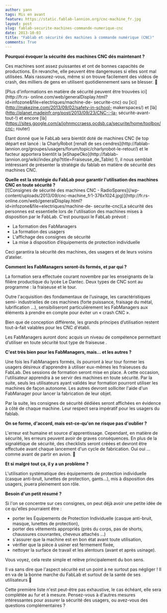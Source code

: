 ```yaml
---
author: yann
tags: Mis en avant
feature: https://static.fablab-lannion.org/cnc-machine_fr.jpg
layout: post
slug: fablab-securite-machines-commande-numerique-cnc
date: 2013-10-03
title: "Fablab et sécurité des machines à commande numérique (CNC)"
comments: True
---
```

**Pourquoi évoquer la sécurité des machines CNC dés maintenant ?**

Ces machines sont assez puissantes et ont de bonnes capacités de productions.
En revanche, elle peuvent être dangereuses si elles sont mal utilisées. Mais
rassurez-vous, même si on trouve facilement des vidéos de crash, des milliers
de gens en utilisent quotidiennement sans se blesser. 🙂

[Plus d'informations en matière de sécurité peuvent être trouvées
ici](http://fr.rs-
online.com/web/generalDisplay.html?id=infozone&file=electriques/machine-de-
securite-cnc) ou [ici](http://makezine.com/2013/09/02/safety-in-school-
makerspaces/) et [là](http://planet.madeinfr.org/post/2013/09/23/CNC-:-la-
sécurité-avant-tout-!) et encore
[là](https://sites.google.com/a/johnmccraess.ocdsb.ca/securite/home/toolbox/cnc-
router)

Étant donné que le FabLab sera bientôt doté de machines CNC (le top départ est
lancé : la CharlyRobot [renaît de ses cendres](http://fablab-
lannion.org/groupes/usagers/forum/topic/charlyrobot-le-retour/) et le facteur
apportera bientôt la [eShapeOko](http://fablab-
lannion.org/wiki/index.php?title=Fraiseuse_de_Table) !), il nous semblait
intéressant de présenter la stratégie du fablab en matière de sécurité des
machines CNC.

**Quelle est la stratégie du FabLab pour garantir l'utilisation des machines CNC en toute sécurité ?**  
[![Consignes de sécurité des machines CNC - RadioSpares](/wp-
content/uploads/2013/09/cnc-machine_fr1-376x1024.jpg)](http://fr.rs-
online.com/web/generalDisplay.html?id=infozone&file=electriques/machine-de-
securite-cnc)La sécurité des personnes est essentielle lors de l'utilisation
des machines mises à disposition par le FabLab. C'est pourquoi le FabLab
prévoit :

  * La formation des FabManagers
  * La formation des usagers
  * L'affichage des consignes de sécurité
  * La mise à disposition d’équipements de protection individuelle

Ceci garantira la sécurité des machines, des usagers et de leurs voisins
d’atelier.



**Comment les FabManagers seront-ils formés, et par qui ?**

La formation sera effectuée courant novembre par les enseignants de la filière
productique du lycée Le Dantec. Deux types de CNC sont au programme : la
fraiseuse et le tour.

Outre l'acquisition des fondamentaux de l’usinage, les caractéristiques semi-
industrielles de ces machines (forte puissance, fraisage du métal,
lubrification …), sensibiliseront particulièrement les FabManagers aux
éléments à prendre en compte pour éviter un « crash CNC ».

Bien que de conception différente, les grands principes d’utilisation restent
tout-à-fait valables pour les CNC d'établi.

Les FabManagers auront donc acquis un niveau de compétence permettant
d’utiliser en toute sécurité tout type de fraiseuse .



**C'est très bien pour les FabManagers, mais… et les autres ?**

Une fois les FabManagers formés, ils pourront à leur tour former les usagers
désireux d'apprendre à utiliser eux-mêmes les fraiseuses du FabLab. Des
sessions de formation seront mise en place. A cette occasion, l'utilisateur
apprendra à se servir des machines en toute sécurité. Par la suite, seuls les
utilisateurs ayant validés leur formation pourront utiliser les machines de
façon autonome. Les autres devront solliciter l'aide d'un FabManager pour
lancer la fabrication de leur objet.

Par la suite, les consignes de sécurité dédiées seront affichées en évidence à
côté de chaque machine. Leur respect sera impératif pour les usagers du
fablab.



**On se forme, d'accord, mais est-ce-qu'on ne risque pas d'oublier ?**

L'erreur est humaine et source d'apprentissage. Cependant, en matière de
sécurité, les erreurs peuvent avoir de graves conséquences. En plus de la
signalétique de sécurité, des checklists seront créées et devront être
effectuée avant chaque lancement d'un cycle de fabrication. Oui oui … comme
avant de partir en avion. 🙂



**Et si malgré tout ça, il y a un problème ?**

L'utilisation systématique des équipements de protection individuelle (casque
anti-bruit, lunettes de protection, gants…), mis à disposition des usagers,
jouera pleinement son rôle.



**Besoin d'un petit résumé ?**

Si l'on se concentre sur ces consignes, on peut déjà avoir une petite idée de
ce qu'elles pourraient être :

  * porter les Équipements de Protection Individuelle (casque anti-bruit, masque, lunettes de protection),
  * porter des vêtements appropriés (près du corps, pas de shorts, chaussures couvrantes, cheveux attachés …)
  * s'assurer que la machine est en bon état avant toute utilisation,
  * vérifier que la pièce à usiner est fermement fixée,
  * nettoyer la surface de travail et les alentours (avant et après usinage).

Vous voyez, cela reste simple et relève principalement du bon sens.

Il va sans dire que l'aspect sécurité est un point à ne surtout pas négliger !
Il en va de la bonne marche du FabLab et surtout de la santé de ses
utilisateurs 🙂

Cette première liste n'est peut-être pas exhaustive, le cas échéant, elle sera
complétée au fur et à mesure. Pensez-vous à d'autres mesures intéressantes
pour assurer la sécurité des usagers, ou avez-vous des questions
complémentaires ?


